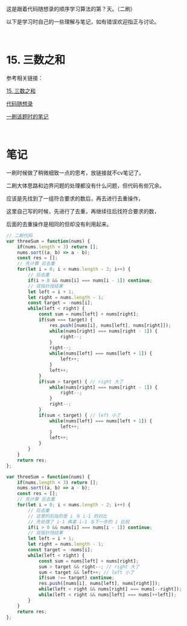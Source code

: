 这是跟着代码随想录的顺序学习算法的第？天。（二刷）

以下是学习时自己的一些理解与笔记，如有错误欢迎指正与讨论。

<br/>

# 15. 三数之和

参考相关链接：

[15. 三数之和](https://leetcode-cn.com/problems/3sum/)

[代码随想录](https://www.programmercarl.com/0015.%E4%B8%89%E6%95%B0%E4%B9%8B%E5%92%8C.html)

[一刷该题时的笔记](https://blog.csdn.net/Jamcy123/article/details/123115417)

<br/>

# 笔记

一刷时候做了稍微细致一点的思考，放链接就不cv笔记了。

二刷大体思路和边界问题的处理都没有什么问题，但代码有些冗余。

应该是先找到了一组符合要求的数后，再去进行去重操作，

这里自己写的时候，先进行了去重，再继续往后找符合要求的数，

后面的去重操作是相同的但却没有利用起来。

```js
// 二刷代码
var threeSum = function(nums) {
    if(nums.length < 3) return [];
    nums.sort((a, b) => a - b);
    const res = [];
    // 先计算 后去重
    for(let i = 0; i < nums.length - 2; i++) {
        // 后去重
        if(i > 0 && nums[i] === nums[i - 1]) continue;
        // 双指针找结果
        let left = i + 1;
        let right = nums.length - 1;
        const target = -nums[i];
        while(left < right) {
            const sum = nums[left] + nums[right];
            if(sum === target) {
                res.push([nums[i], nums[left], nums[right]]);
                while(nums[right] === nums[right - 1]) {
                    right--;
                }
                right--;
                while(nums[left] === nums[left + 1]) {
                    left++;
                }
                left++;
            }
            if(sum > target) { // right 大了
                while(nums[right] === nums[right - 1]) {
                    right--;
                }
                right--;
            }
            if(sum < target) { // left 小了
                while(nums[left] === nums[left + 1]) {
                    left++;
                }
                left++;
            }
        }
    }
    return res;
};
```



```javascript
var threeSum = function(nums) {
    if(nums.length < 3) return [];
    nums.sort((a, b) => a - b);
    const res = [];
    // 先计算 后去重
    for(let i = 0; i < nums.length - 2; i++) {
        // 后去重 
        // 这里的后指的是 i 与 i-1 的对比
        // 先处理了 i-1 再拿 i-1 与下一步的 i 比较 
        if(i > 0 && nums[i] === nums[i - 1]) continue;
        // 双指针找结果
        let left = i + 1;
        let right = nums.length - 1;
        const target = -nums[i];
        while(left < right) {
            const sum = nums[left] + nums[right];
            sum > target && right--; // right 大了
            sum < target && left++; // left 小了
            if(sum !== target) continue;
            res.push([nums[i], nums[left], nums[right]]);
            while(left < right && nums[right] === nums[--right]);
            while(left < right && nums[left] === nums[++left]);
        }
    }
    return res;
};
```

